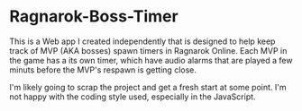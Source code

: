 # Ragnarok-Boss-Timer
This is a Web app I created independently that is designed to help keep track of MVP (AKA bosses) spawn timers in Ragnarok Online. Each MVP in the game has a its own timer, which have audio alarms that are played a few minuts before the MVP's respawn is getting close.

I'm likely going to scrap the project and get a fresh start at some point. I'm not happy with the coding style used, especially in the JavaScript.
